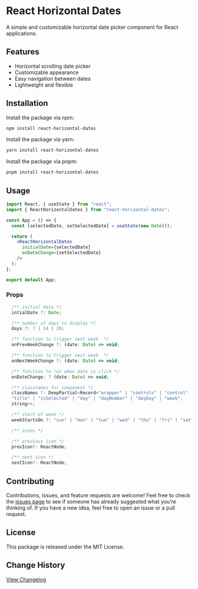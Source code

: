 # React Horizontal Dates

A simple and customizable horizontal date picker component for React applications.

## Features

- Horizontal scrolling date picker
- Customizable appearance
- Easy navigation between dates
- Lightweight and flexible

## Installation

Install the package via npm:

```bash
npm install react-horizontal-dates
```

Install the package via yarn:

```bash
yarn install react-horizontal-dates
```

Install the package via pnpm:

```bash
pnpm install react-horizontal-dates
```

## Usage

```jsx
import React, { useState } from "react";
import { ReactHorizontalDates } from "react-horizontal-dates";

const App = () => {
  const [selectedDate, setSelectedDate] = useState(new Date());

  return (
    <ReactHorizontalDates
      initialDate={selectedDate}
      onDateChange={setSelectedDate}
    />
  );
};

export default App;
```

### Props

```jsx
  /** initial date */
  intialDate ?: Date;

  /** number of days to display */
  days ?: 7 | 14 | 28;

  /** function to trigger next week  */
  onPrevWeekChange ?: (date: Date) => void;

  /** function to trigger next week  */
  onNextWeekChange ?: (date: Date) => void;

  /** function to run when date is click */
  onDateChange: ? (date: Date) => void;

  /** classnames for component */
  classNames ?: DeepPartial<Record<"wrapper" | "controls" | "control" |
  "title" | "isSelected" | "day" | "dayNumber" | "dayDay" | "week",
  string>>;

  /** start of week */
  weekStartsOn ?: "sun" | "mon" | "tue" | "wed" | "thu" | "fri" | "sat"

  /** icons */

  /** previous icon */
  prevIcon?: ReactNode;

  /** next icon */
  nextIcon?: ReactNode;

```

## Contributing

Contributions, issues, and feature requests are welcome! Feel free to check the [issues page](https://github.com/lihemen/react-horizontal-dates/issues) to see if someone has already suggested what you’re thinking of. If you have a new idea, feel free to open an issue or a pull request.

## License

This package is released under the MIT License.

## Change History

[View Changelog](https://github.com/Lihemen/react-horizontal-dates/blob/main/CHANGELOG.md)

